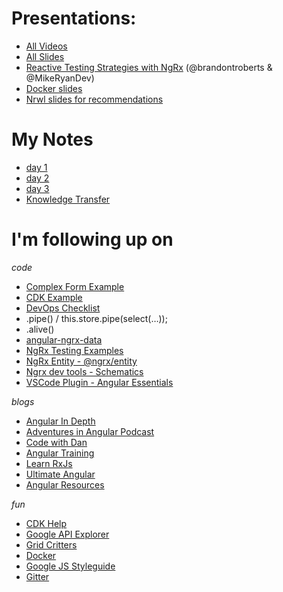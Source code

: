 # Presentations:
* [All Videos](https://nitayneeman.com/posts/all-talks-from-ng-conf-2018/)
* [All Slides](http://confsnap.com/event/ng-conf-18)
* [Reactive Testing Strategies with NgRx](https://brandonroberts.github.io/ngrx-ngconf-2018/ngrx-testing/assets/player/KeynoteDHTMLPlayer.html) (@brandontroberts & @MikeRyanDev)
* [Docker slides](http://codewithdan.me/ng-containers)
* [Nrwl slides for recommendations](https://drive.google.com/drive/folders/13OnVqbFvz-w-dDc2FQ9_Yv2eXmrhBl5X)

# My Notes
* [day 1](https://tgrux.github.io/presentations/ngConf-2018/notes/NG-Conf-Day-1-41818)
* [day 2](https://tgrux.github.io/presentations/ngConf-2018/notes/NG-Conf-Day-2-41918)
* [day 3](https://tgrux.github.io/presentations/ngConf-2018/notes/NgConf-Day-3-42018)
* [Knowledge Transfer](https://tgrux.github.io/presentations/ngConf-2018/knowledge-transfer/ngConf2018)

# I'm following up on
*code*
* [Complex Form Example](https://github.com/nscarlyon/dnd)
* [CDK Example](https://github.com/EladBezalel/ngconf-cdk-workshop)
* [DevOps Checklist](https://drive.google.com/drive/folders/13OnVqbFvz-w-dDc2FQ9_Yv2eXmrhBl5X)
* .pipe() / this.store.pipe(select(…)); 
* .alive()
* [angular-ngrx-data](https://github.com/johnpapa/angular-ngrx-data)
* [NgRx Testing Examples](https://github.com/ngrx/platform)
* [NgRx Entity - @ngrx/entity](https://medium.com/ngrx/introducing-ngrx-entity-598176456e15)
* [Ngrx dev tools - Schematics](https://blog.angular.io/schematics-an-introduction-dc1dfbc2a2b2)
* [VSCode Plugin - Angular Essentials](https://marketplace.visualstudio.com/items?itemName=johnpapa.angular-essentials)


*blogs*
* [Angular In Depth](blog.angularindepth.com)
* [Adventures in Angular Podcast](https://devchat.tv/adv-in-angular)
* [Code with Dan](http://blog.codewithdan.com)
* [Angular Training](http://blog.angulartraining.com)
* [Learn RxJs](http://rxmarbles.com/)
* [Ultimate Angular](https://ultimateangular.com/)
* [Angular Resources](angular.io/resources)


*fun*
* [CDK Help](https://github.com/angular/material2/blob/master/CONTRIBUTING.md)
* [Google API Explorer](https://developers.google.com/apis-explorer)
* [Grid Critters](https://gridcritters.com)
* [Docker](https://store.docker.com/editions/community/docker-ce-desktop-mac)
* [Google JS Styleguide](https://google.github.io/styleguide/jsguide.html)
* [Gitter](gitter.im/angular/angular)